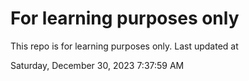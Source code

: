 # For learning purposes only
This repo is for learning purposes only.
Last updated at

Saturday, December 30, 2023 7:37:59 AM

